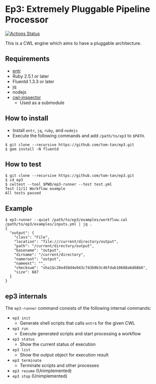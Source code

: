 # Ep3: Extremely Pluggable Pipeline Processor

[![Actions Status](https://github.com/tom-tan/ep3/workflows/Conformance/badge.svg?branch=master&event=push)](https://github.com/tom-tan/ep3/actions)

This is a CWL engine which aims to have a pluggable architecture.

## Requirements
- [entr](http://entrproject.org)
- Ruby 2.5.1 or later
- Fluentd 1.3.3 or later
- jq
- nodejs
- [cwl-inspector](https://github.com/tom-tan/cwl-inspector)
  - Used as a submodule


## How to install
- Install `entr`, `jq`, `ruby`, and `nodejs`
- Execute the following commands and add `/path/to/ep3` to `$PATH`.
```console
$ git clone --recursive https://github.com/tom-tan/ep3.git
$ gem install -N fluentd
```

## How to test
```console
$ git clone --recursive https://github.com/tom-tan/ep3.git
$ cd ep3
$ cwltest --tool $PWD/ep3-runner --test test.yml
Test [1/1] Workflow example
All tests passed
```

## Example
```console
$ ep3-runner --quiet /path/to/ep3/examples/workflow.cwl /path/to/ep3/examples/inputs.yml | jq .
{
  "output": {
    "class": "File",
    "location": "file:///current/directory/output",
    "path": "/current/directory/output",
    "basename": "output",
    "dirname": "/current/directory",
    "nameroot": "output",
    "nameext": "",
    "checksum": "sha1$c28e458d4e943c743b9b3c46fdab10688a6d68b6",
    "size": 687
  }
}
```

## ep3 internals
The `ep3-runner` command consists of the following internal commands:
- `ep3 init`
  - Generate shell scripts that calls `entr`s for the given CWL
- `ep3 run`
  - Execute generated scripts and start processing a workflow
- `ep3 status`
  - Show the current status of execution
- `ep3 list`
  - Show the output object for execution result
- `ep3 terminate`
  - Terminate scripts and other processes
- `ep3 resume` (Unimplemented)
- `ep3 stop` (Unimplemented)
